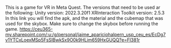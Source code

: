 This is a game for VR in Meta Quest. The versions that need to be used ar the following: 
Unity version: 2022.3.20f1
XRInteraction Toolkit version: 2.5.3
In this link you will find the apk, and the material and the cubemap that was used for the skybox. Make sure to change the skybox before running the game.
https://ceu365-my.sharepoint.com/:u:/g/personal/jaime_apariciohalpern_usp_ceu_es/EcDg7v1YTCxLoexMSp5FsSIBwkSx9O0k9HLim659HxGUQQ?e=FI381r



